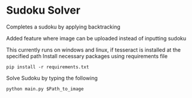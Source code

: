 # Sudoku Solver

Completes a sudoku by applying backtracking

Added feature where image can be uploaded instead of inputting sudoku

This currently runs on windows and linux, if tesseract is installed at the specified path
Install necessary packages using requirements file

    pip install -r requirements.txt

Solve Sudoku by typing the following

    python main.py $Path_to_image